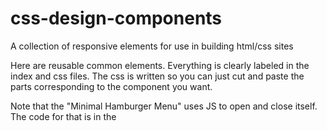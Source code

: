 # css-design-components
A collection of responsive elements for use in building html/css sites

Here are reusable common elements. Everything is clearly labeled in the index and css files. The css is written so you can just cut and paste the parts corresponding to the component you want. 

Note that the "Minimal Hamburger Menu" uses JS to open and close itself. The code for that is in the <script> at the bottom of the index.html, labeled Mobile Menu Slide Out.
